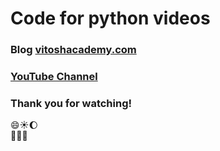 # Code for python videos 
### Blog [vitoshacademy.com](https://vitoshacademy.com)
### [YouTube Channel](https://www.youtube.com/user/vitoshacademy)

### Thank you for watching!
:smile::sunny::moon:<br>
:rose::tulip::dragon:
